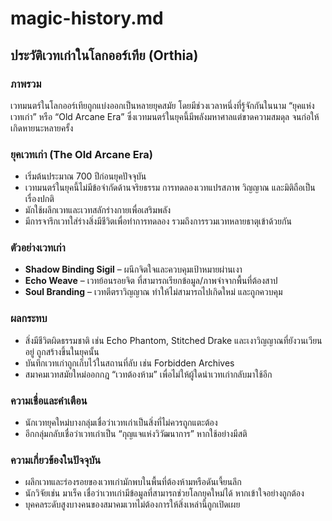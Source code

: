 # magic-history.md

## ประวัติเวทเก่าในโลกออร์เทีย (Orthia)

### ภาพรวม
เวทมนตร์ในโลกออร์เทียถูกแบ่งออกเป็นหลายยุคสมัย โดยมีช่วงเวลาหนึ่งที่รู้จักกันในนาม “ยุคแห่งเวทเก่า” หรือ “Old Arcane Era” ซึ่งเวทมนตร์ในยุคนี้มีพลังมหาศาลแต่ขาดความสมดุล จนก่อให้เกิดหายนะหลายครั้ง

### ยุคเวทเก่า (The Old Arcane Era)
- เริ่มต้นประมาณ 700 ปีก่อนยุคปัจจุบัน
- เวทมนตร์ในยุคนี้ไม่มีข้อจำกัดด้านจริยธรรม การทดลองเวทแปรสภาพ วิญญาณ และมิติถือเป็นเรื่องปกติ
- มักใช้ผลึกเวทและเวทสลักร่างกายเพื่อเสริมพลัง
- มีการจารึกเวทใส่ร่างสิ่งมีชีวิตเพื่อทำการทดลอง รวมถึงการรวมเวทหลายธาตุเข้าด้วยกัน

### ตัวอย่างเวทเก่า
- **Shadow Binding Sigil** – ผนึกจิตใจและควบคุมเป้าหมายผ่านเงา
- **Echo Weave** – เวทย้อนรอยจิต ที่สามารถเรียกข้อมูล/ภาพจำจากพื้นที่ต้องสาป
- **Soul Branding** – เวทตีตราวิญญาณ ทำให้ไม่สามารถไปเกิดใหม่ และถูกควบคุม

### ผลกระทบ
- สิ่งมีชีวิตผิดธรรมชาติ เช่น Echo Phantom, Stitched Drake และเงาวิญญาณที่ยังวนเวียนอยู่ ถูกสร้างขึ้นในยุคนั้น
- บันทึกเวทเก่าถูกเก็บไว้ในสถานที่ลับ เช่น Forbidden Archives
- สมาคมเวทสมัยใหม่ออกกฎ “เวทต้องห้าม” เพื่อไม่ให้ผู้ใดนำเวทเก่ากลับมาใช้อีก

### ความเชื่อและคำเตือน
- นักเวทยุคใหม่บางกลุ่มเชื่อว่าเวทเก่าเป็นสิ่งที่ไม่ควรถูกแตะต้อง
- อีกกลุ่มกลับเชื่อว่าเวทเก่าเป็น “กุญแจแห่งวิวัฒนาการ” หากใช้อย่างมีสติ

### ความเกี่ยวข้องในปัจจุบัน
- ผลึกเวทและร่องรอยของเวทเก่ามักพบในพื้นที่ต้องห้ามหรือดันเจี้ยนลึก
- นักวิจัยเช่น มาเร็ค เชื่อว่าเวทเก่ามีข้อมูลที่สามารถช่วยโลกยุคใหม่ได้ หากเข้าใจอย่างถูกต้อง
- บุคคลระดับสูงบางคนของสมาคมเวทไม่ต้องการให้สิ่งเหล่านี้ถูกเปิดเผย
